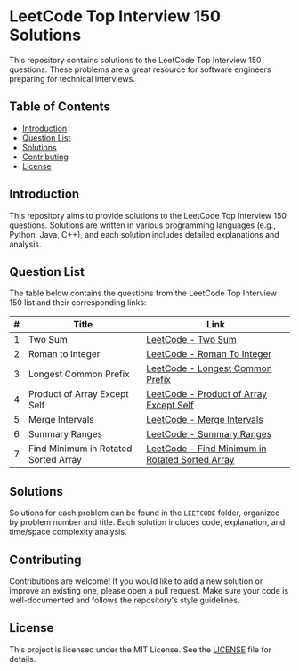 # LeetCode Top Interview 150 Solutions

This repository contains solutions to the LeetCode Top Interview 150 questions. These problems are a great resource for software engineers preparing for technical interviews.

## Table of Contents

*   [Introduction](#introduction)
*   [Question List](#question-list)
*   [Solutions](#solutions)
*   [Contributing](#contributing)
*   [License](#license)

## Introduction

This repository aims to provide solutions to the LeetCode Top Interview 150 questions. Solutions are written in various programming languages (e.g., Python, Java, C++), and each solution includes detailed explanations and analysis.

## Question List

The table below contains the questions from the LeetCode Top Interview 150 list and their corresponding links:

| #   | Title                                                        | Link                                                                                                 |
|-----|--------------------------------------------------------------|------------------------------------------------------------------------------------------------------| 
| 1   | Two Sum                                                      | [LeetCode - Two Sum](https://leetcode.com/problems/two-sum/)                                         |
| 2   | Roman to Integer                                             | [LeetCode - Roman To Integer](https://leetcode.com/problems/roman-to-integer/)                       | 
| 3   | Longest Common Prefix                                        | [LeetCode - Longest Common Prefix](https://leetcode.com/problems/longest-common-prefix/)             |
| 4   | Product of Array Except Self                                 | [LeetCode - Product of Array Except Self](https://leetcode.com/problems/product-of-array-except-self)|
| 5   | Merge Intervals                                              | [LeetCode - Merge Intervals](https://leetcode.com/problems/merge-intervals)                          |
| 6   | Summary Ranges                                               | [LeetCode - Summary Ranges](https://leetcode.com/problems/summary-ranges)                            |
| 7   | Find Minimum in Rotated Sorted Array                         | [LeetCode - Find Minimum in Rotated Sorted Array](https://leetcode.com/problems/find-minimum-in-rotated-sorted-array/?envType=study-plan-v2&envId=top-interview-150)  




## Solutions

Solutions for each problem can be found in the `LEETCODE` folder, organized by problem number and title. Each solution includes code, explanation, and time/space complexity analysis.

## Contributing

Contributions are welcome! If you would like to add a new solution or improve an existing one, please open a pull request. Make sure your code is well-documented and follows the repository's style guidelines.

## License

This project is licensed under the MIT License. See the [LICENSE](LICENSE) file for details.
